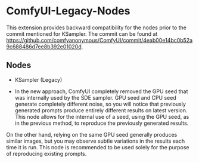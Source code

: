 # ComfyUI-Legacy-Nodes

This extension provides backward compatibility for the nodes prior to the commit mentioned for KSampler. The commit can be found at https://github.com/comfyanonymous/ComfyUI/commit/4eab00e14bc0b52a9c688486d7ee8b392e01020d.

## Nodes
* KSampler (Legacy)
- In the new approach, ComfyUI completely removed the GPU seed that was internally used by the SDE sampler. GPU seed and CPU seed generate completely different noise, so you will notice that previously generated prompts produce entirely different results on latest version. This node allows for the internal use of a seed, using the GPU seed, as in the previous method, to reproduce the previously generated results.

On the other hand, relying on the same GPU seed generally produces similar images, but you may observe subtle variations in the results each time it is run. This node is recommended to be used solely for the purpose of reproducing existing prompts.

